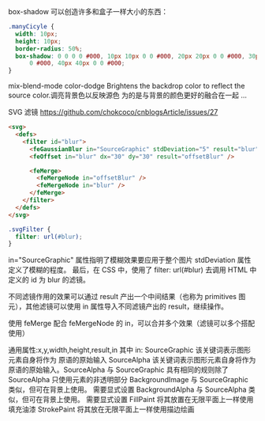 box-shadow 可以创造许多和盒子一样大小的东西：

```css
.manyCicyle {
  width: 10px;
  height: 10px;
  border-radius: 50%;
  box-shadow: 0 0 0 0 #000, 10px 10px 0 0 #000, 20px 20px 0 0 #000, 30px 30px 0
      0 #000, 40px 40px 0 0 #000;
}
```

mix-blend-mode
color-dodge
Brightens the backdrop color to reflect the source color.调亮背景色以反映源色
为的是与背景的颜色更好的融合在一起
...

SVG 滤镜
https://github.com/chokcoco/cnblogsArticle/issues/27

```html
<svg>
  <defs>
    <filter id="blur">
      <feGaussianBlur in="SourceGraphic" stdDeviation="5" result="blur" />
      <feOffset in="blur" dx="30" dy="30" result="offsetBlur" />

      <feMerge>
        <feMergeNode in="offsetBlur" />
        <feMergeNode in="blur" />
      </feMerge>
    </filter>
  </defs>
</svg>
```

```css
.svgFilter {
  filter: url(#blur);
}
```

in="SourceGraphic" 属性指明了模糊效果要应用于整个图片
stdDeviation 属性定义了模糊的程度。
最后，在 CSS 中，使用了 filter: url(#blur) 去调用 HTML 中定义的 id 为 blur 的滤镜。

不同滤镜作用的效果可以通过 result 产出一个中间结果（也称为 primitives 图元），其他滤镜可以使用 in 属性导入不同滤镜产出的 result，继续操作。

使用 feMerge 配合 feMergeNode 的 in，可以合并多个效果（滤镜可以多个搭配使用）

通用属性:x,y,width,height,result,in
    其中 in:
        SourceGraphic	该关键词表示图形元素自身将作为 <filter> 原语的原始输入
        SourceAlpha	该关键词表示图形元素自身将作为 <filter> 原语的原始输入。SourceAlpha 与 SourceGraphic 具有相同的规则除了 SourceAlpha 只使用元素的非透明部分
        BackgroundImage	与 SourceGraphic 类似，但可在背景上使用。 需要显式设置
        BackgroundAlpha	与 SourceAlpha 类似，但可在背景上使用。 需要显式设置
        FillPaint	将其放置在无限平面上一样使用填充油漆
        StrokePaint	将其放在无限平面上一样使用描边绘画


